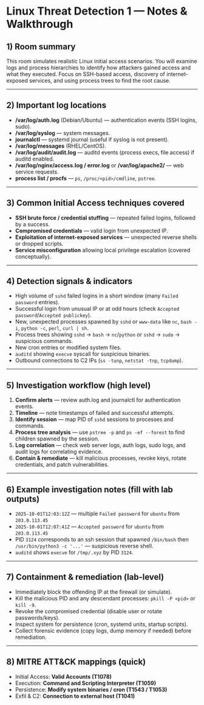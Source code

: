 # Linux Threat Detection 1 — Notes & Walkthrough

## 1) Room summary
This room simulates realistic Linux initial access scenarios. You will examine logs and process hierarchies to identify how attackers gained access and what they executed. Focus on SSH-based access, discovery of internet-exposed services, and using process trees to find the root cause.

---

## 2) Important log locations
- **/var/log/auth.log** (Debian/Ubuntu) — authentication events (SSH logins, sudo).
- **/var/log/syslog** — system messages.
- **journalctl** — systemd journal (useful if syslog is not present).
- **/var/log/messages** (RHEL/CentOS).
- **/var/log/audit/audit.log** — auditd events (process execs, file access) if auditd enabled.
- **/var/log/nginx/access.log / error.log** or **/var/log/apache2/** — web service requests.
- **process list / procfs** — `ps`, `/proc/<pid>/cmdline`, `pstree`.

---

## 3) Common Initial Access techniques covered
- **SSH brute force / credential stuffing** — repeated failed logins, followed by a success.
- **Compromised credentials** — valid login from unexpected IP.
- **Exploitation of internet-exposed services** — unexpected reverse shells or dropped scripts.
- **Service misconfiguration** allowing local privilege escalation (covered conceptually).

---

## 4) Detection signals & indicators
- High volume of `sshd` failed logins in a short window (many `Failed password` entries).
- Successful login from unusual IP or at odd hours (check `Accepted password`/`Accepted publickey`).
- New, unexpected processes spawned by `sshd` or `www-data` like `nc`, `bash -i`, `python -c`, `perl`, `curl | sh`.
- Process trees showing `sshd` → `bash` → `nc`/`python` or `sshd` → `sudo` → suspicious commands.
- New cron entries or modified system files.
- `auditd` showing `execve` syscall for suspicious binaries.
- Outbound connections to C2 IPs (`ss -tunp`, `netstat -tnp`, `tcpdump`).

---

## 5) Investigation workflow (high level)
1. **Confirm alerts** — review auth.log and journalctl for authentication events.
2. **Timeline** — note timestamps of failed and successful attempts.
3. **Identify session** — map PID of `sshd` sessions to processes and commands.
4. **Process tree analysis** — use `pstree -p` and `ps -ef --forest` to find children spawned by the session.
5. **Log correlation** — check web server logs, auth logs, sudo logs, and audit logs for correlating evidence.
6. **Contain & remediate** — kill malicious processes, revoke keys, rotate credentials, and patch vulnerabilities.

---

## 6) Example investigation notes (fill with lab outputs)
- `2025-10-01T12:03:12Z` — multiple `Failed password` for `ubuntu` from `203.0.113.45`
- `2025-10-01T12:07:41Z` — `Accepted password` for `ubuntu` from `203.0.113.45`
- PID `3124` corresponds to an ssh session that spawned `/bin/bash` then `/usr/bin/python3 -c '...'` — suspicious reverse shell.
- `auditd` shows `execve` for `/tmp/.xyz` by PID `3124`.

---

## 7) Containment & remediation (lab-level)
- Immediately block the offending IP at the firewall (or simulate).
- Kill the malicious PID and any descendant processes: `pkill -P <pid>` or `kill -9`.
- Revoke the compromised credential (disable user or rotate passwords/keys).
- Inspect system for persistence (cron, systemd units, startup scripts).
- Collect forensic evidence (copy logs, dump memory if needed) before remediation.

---

## 8) MITRE ATT&CK mappings (quick)
- Initial Access: **Valid Accounts (T1078)**
- Execution: **Command and Scripting Interpreter (T1059)**
- Persistence: **Modify system binaries / cron (T1543 / T1053)**
- Exfil & C2: **Connection to external host (T1041)**

